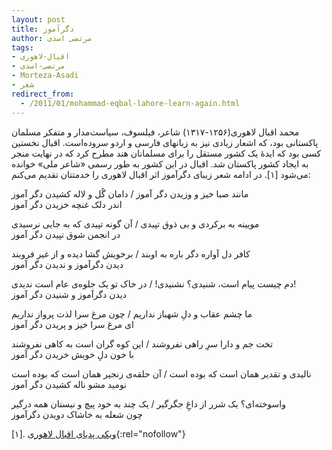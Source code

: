 ```yaml
---
layout: post
title: دگرآموز
author: مرتضی اسدی
tags:
- اقبال-لاهوری
- مرتضی-اسدی
- Morteza-Asadi
- شعر
redirect_from:
  - /2011/01/mohammad-eqbal-lahore-learn-again.html
---
```

  
محمد اقبال لاهوری(۱۲۵۶-۱۳۱۷) شاعر، فیلسوف، سیاست‌مدار و متفکر مسلمان پاکستانی بود، که اشعار زیادی نیز به زبانهای فارسی و اردو سروده‌است. اقبال نخستین کسی بود که ایدهٔ یک کشور مستقل را برای مسلمانان هند مطرح کرد که در نهایت منجر به ایجاد کشور پاکستان شد. اقبال در این کشور به طور رسمی «شاعر ملی» خوانده می‌شود [۱]. در ادامه شعر زیبای دگرآموز اثر اقبال لاهوری را خدمتتان تقدیم می‌کنم:  



مانند صبا خیز و وزیدن دگر آموز / دامان گُل و لاله کشیدن دگر آموز  
اندر دلک غنچه خزیدن دگر آموز

مویینه به برکردی و بی ذوق تپیدی / آن گونه تپیدی که به جایی نرسیدی  
در انجمن شوق تپیدن دگر آموز

کافر دل آواره دگر باره به اوبند / برخویش گشا دیده و از غیر فروبند  
دیدن دگرآموز و ندیدن دگر آموز

دم چیست پیام است، شنیدی؟ نشنیدی! / در خاک تو یک جلوه‌ی عام است ندیدی!  
دیدن دگرآموز و شنیدن دگر آموز 

ما چشم عقاب و دلِ شهباز نداریم / چون مرغ سرا لذت پرواز نداریم  
ای مرغ سرا خیز و پریدن دگر آموز

تخت جم و دارا سرِ راهی نفروشند / این کوه گران است به کاهی نفروشند  
با خون دلِ خویش خریدن دگر آموز

نالیدی و تقدیر همان است که بوده است / آن حلقه‌ی زنجیر همان است که بوده است  
نومید مشو ناله کشیدن دگر آموز

واسوخته‌ای؟ یک شرر از داغِ جگرگیر / یک چند به خود پیچ و نیستان همه درگیر  
چون شعله به خاشاک دویدن دگرآموز

[۱]. [ویکی پدیای اقبال لاهوری](https://fa.wikipedia.org/wiki/%D8%A7%D9%82%D8%A8%D8%A7%D9%84_%D9%84%D8%A7%D9%87%D9%88%D8%B1%DB%8C){:rel="nofollow"}